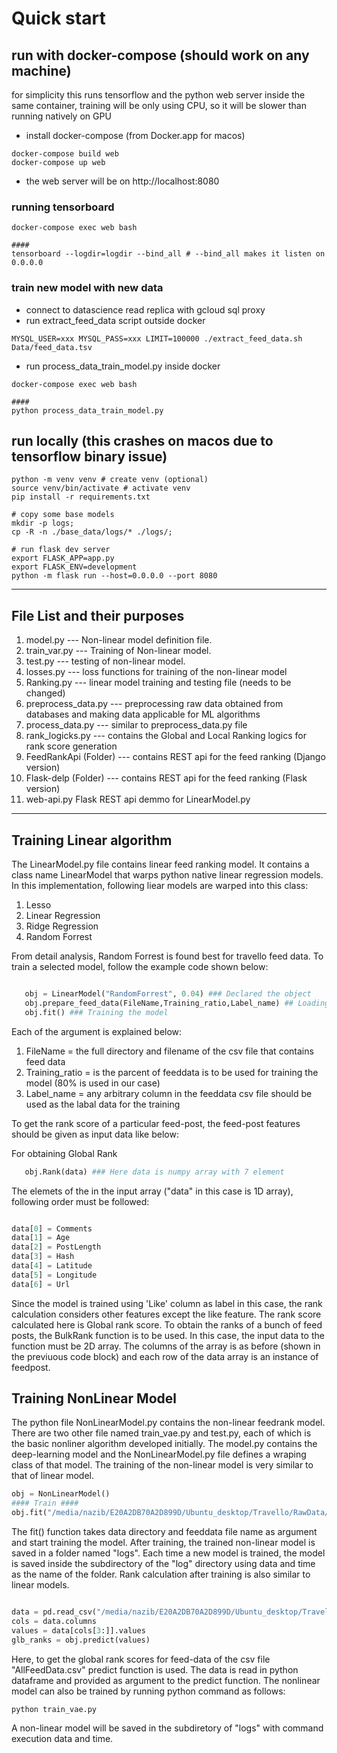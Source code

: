 # Quick start

## run with docker-compose (should work on any machine)

for simplicity this runs tensorflow and the python web server inside the same container, training will be only using CPU, so it will be slower than running natively on GPU

- install docker-compose (from Docker.app for macos)
```
docker-compose build web
docker-compose up web
```
- the web server will be on http://localhost:8080

### running tensorboard
```
docker-compose exec web bash

#### 
tensorboard --logdir=logdir --bind_all # --bind_all makes it listen on 0.0.0.0

```

### train new model with new data

- connect to datascience read replica with gcloud sql proxy
- run extract_feed_data script outside docker
```
MYSQL_USER=xxx MYSQL_PASS=xxx LIMIT=100000 ./extract_feed_data.sh Data/feed_data.tsv
```
- run process_data_train_model.py inside docker
```
docker-compose exec web bash

#### 
python process_data_train_model.py
```

## run locally (this crashes on macos due to tensorflow binary issue)
```
python -m venv venv # create venv (optional)
source venv/bin/activate # activate venv
pip install -r requirements.txt

# copy some base models
mkdir -p logs;
cp -R -n ./base_data/logs/* ./logs/;

# run flask dev server
export FLASK_APP=app.py 
export FLASK_ENV=development
python -m flask run --host=0.0.0.0 --port 8080

```

---

## File List and their purposes

1. model.py --- Non-linear model definition file.
2. train_var.py --- Training of Non-linear model.
3. test.py --- testing of non-linear model.
4. losses.py --- loss functions for training of the non-linear model
5. Ranking.py  --- linear model training and testing file (needs to be changed)
6. preprocess_data.py --- preprocessing raw data obtained from databases and making data applicable for ML algorithms
7. process_data.py --- similar to preprocess_data.py file
8. rank_logicks.py --- contains the Global and Local Ranking logics for rank score generation
9. FeedRankApi (Folder) --- contains REST api for the feed ranking (Django version)
10. Flask-delp (Folder) --- contains REST api for the feed ranking (Flask version)
11. web-api.py Flask REST api demmo for LinearModel.py

---

## Training Linear algorithm
 The LinearModel.py file contains linear feed ranking model. It contains a class name LinearModel that warps python native linear regression models. In this implementation, following liear models are warped into this class:

 1. Lesso
 2. Linear Regression
 3. Ridge Regression
 4. Random Forrest

 From detail analysis, Random Forrest is found best for travello feed data. To train a selected model, follow the example code shown below:
 ```python

    obj = LinearModel("RandomForrest", 0.04) ### Declared the object
    obj.prepare_feed_data(FileName,Training_ratio,Label_name) ## Loading and pre-processing feed data file
    obj.fit() ### Training the model
```    
Each of the argument is explained below:

1. FileName = the full directory and filename of the csv file that contains feed data
2. Training_ratio = is the parcent of feeddata is to be used for training the model (80% is used in our case)
3. Label_name = any arbitrary column in the feeddata csv file should be used as the labal data for the training

To get the rank score of a particular feed-post, the feed-post features should be given as input data like below:

For obtaining Global Rank
```python
   obj.Rank(data) ### Here data is numpy array with 7 element 
```
The elemets of the in the input array ("data" in this case is 1D array), following order must be followed:
```python

data[0] = Comments
data[1] = Age
data[2] = PostLength
data[3] = Hash
data[4] = Latitude
data[5] = Longitude
data[6] = Url
```
Since the model is trained using 'Like' column as label in this case, the rank calculation considers other features except the like feature. The rank score calculated here is Global rank score. To obtain the ranks of a bunch of feed posts, the BulkRank function is to be used. In this case, the input data to the function must be 2D array. The columns of the array is as before (shown in the previuous code block) and each row of the data array is an instance of feedpost.    

## Training NonLinear Model
The python file NonLinearModel.py contains the non-linear feedrank model. There are two other file named train_vae.py and test.py, each of which is the basic nonliner algorithm developed initially. The model.py contains the deep-learning model and the NonLinearModel.py file defines a wraping class of that model. The training of the non-linear model is very similar to that of linear model.

```python    
obj = NonLinearModel()
#### Train ####
obj.fit("/media/nazib/E20A2DB70A2D899D/Ubuntu_desktop/Travello/RawData/new_feed_data/","AllFeedData.csv")

```
The fit() function takes data directory and feeddata file name as argument and start training the model. After training, the trained non-linear model is saved in a folder named "logs". Each time a new model is trained, the model is saved inside the subdirectory of the "log" directory using data and time as the name of the folder. Rank calculation after training is also similar to linear models. 
``` python

data = pd.read_csv("/media/nazib/E20A2DB70A2D899D/Ubuntu_desktop/Travello/RawData/new_feed_data/AllFeedData.csv")
cols = data.columns 
values = data[cols[3:]].values
glb_ranks = obj.predict(values)
```
Here, to get the global rank scores for feed-data of the csv file "AllFeedData.csv" predict function is used. The data is read in python dataframe and provided as argument to the predict function.
The nonlinear model can also be trained by running python command as follows:

```python
python train_vae.py
```
A non-linear model will be saved in the subdiretory of "logs" with command execution data and time. 
